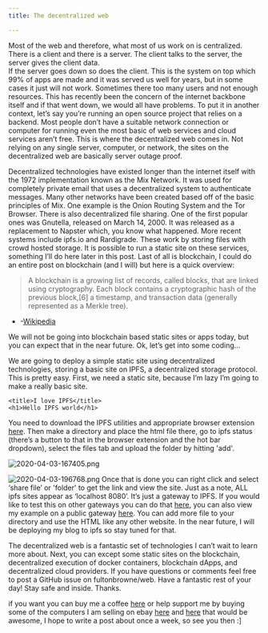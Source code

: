```yaml
---
title: The decentralized web

---
```

Most of the web and therefore, what most of us work on is centralized.  There is a client and there is a server.  The client talks to the server, the server gives the client data.  
If the server goes down so does the client. This is the system on top which 99% of apps are made and it was served us well for years, but in some cases it just will not work. Sometimes there too many users and not enough resources. This has recently been the concern of the internet backbone itself and if that went down, we would all have problems. To put it in another context, let’s say you’re running an open source project that relies on a backend.  Most people don’t have a suitable network connection or computer for running even the most basic of web services and cloud services aren’t free. This is where the decentralized web comes in.  Not relying on any single server, computer, or network, the sites on the decentralized web are basically server outage proof. 
 
Decentralized technologies have existed longer than the internet itself with the 1972 implementation known as the Mix Network.  It was used for completely private email that uses a decentralized system to authenticate messages.  Many other networks have been created based off of the basic principles of Mix.  One example is the Onion Routing System and the Tor Browser. There is also decentralized file sharing.  One of the first popular ones was Gnutella, released on March 14, 2000.  It was released as a replacement to Napster which, you know what happened.  More recent systems include ipfs.io and Rardigrade.  These work by storing files with crowd hosted storage.  It is possible to run a static site on these services, something I’ll do here later in this post. 
Last of all is blockchain, I could do an entire post on blockchain (and I will) but here is a quick overview:  
>A blockchain is a growing list of records, called blocks, that are linked using cryptography.  Each block contains a cryptographic hash of the previous block,[6] a timestamp, and transaction data (generally represented as a Merkle tree).

 - -[Wikipedia](https://en.wikipedia.org/wiki/Blockchain) 


We will not be going into blockchain based static sites or apps today, but you can expect that in the near future. Ok, let’s get into some coding…
 
We are going to deploy a simple static site using decentralized technologies, storing a basic site on IPFS, a decentralized storage protocol.  This is pretty easy.  First, we need a static site, because I’m lazy I’m going to make a really basic site. 
```
<title>I love IPFS</title>
<h1>Hello IPFS world</h1>
```
You need to download the IPFS utilities and appropriate browser extension [here](https://ipfs.io/#install). Then make a directory and place the html file there, go to ipfs status (there’s a button to that in the browser extension and the hot bar dropdown), select the files tab and upload the folder by hitting 'add'.


![2020-04-03-167405.png](https://fulton.software/web/assets/2020-04-03-167405.png)

![2020-04-03-196768.png](https://fulton.software/web/assets/2020-04-03-196768.png)
 Once that is done you can right click and select ‘share file’ or 'folder' to get the link and view the site. Just as a note, ALL ipfs sites appear as ‘localhost 8080’. It’s just a gateway to IPFS. If you would like to test this on other gateways you can do that [here](https://ipfs.github.io/public-gateway-checker/), you can also view my example on a public gateway [here](https://ipfs.io/ipfs/QmWrv1Ah21wo3McNVBJ6ZVuVR3aBtEvY7w5a28MtoZ27fY?filename=index.html). You can add more file to your directory and use the HTML like any other website. In the near future, I will be deploying my blog to ipfs so stay tuned for that. 
 
The decentralized web is a fantastic set of technologies I can’t wait to learn more about. Next, you can except some static sites on the blockchain, decentralized execution of docker containers, blockchain dApps, and decentralized cloud providers. If you have questions or comments feel free to post a GitHub issue on fultonbrowne/web. 
Have a fantastic rest of your day!  Stay safe and inside.  Thanks.

if you want you can buy me a coffee [here](https://www.buymeacoffee.com/28EcqNL) or help support me by buying some of the computers I am selling on ebay [here](https://www.ebay.com/itm/Dell-precision-3610-16-gigs-ram-6-core-zeon-e5/153834910618) and [here](https://www.ebay.com/itm/153834406902) that would be awesome, I hope to write a post about once a week, so see you then :]